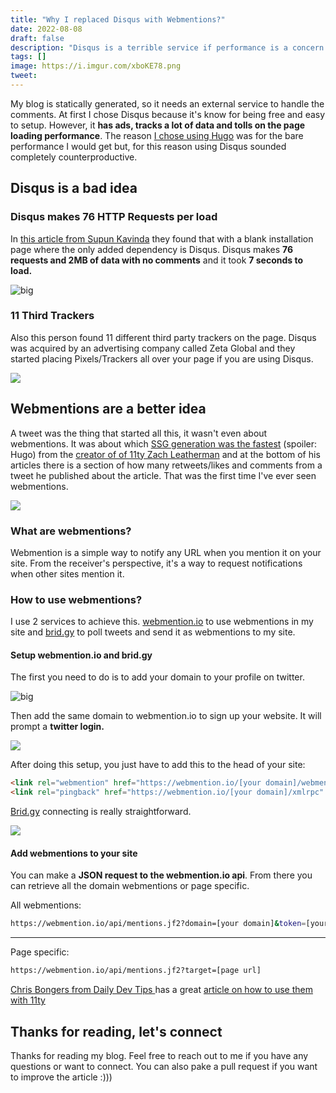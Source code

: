 ```yaml
---
title: "Why I replaced Disqus with Webmentions?"
date: 2022-08-08
draft: false
description: "Disqus is a terrible service if performance is a concern. Webmentions are a better alternative. In this post, I'll show you."
tags: []
image: https://i.imgur.com/xboKE78.png
tweet: 
---
```


My blog is statically generated, so it needs an external service to handle the comments. At first I chose Disqus because it's know for being free and easy to setup. However, it **has ads, tracks a lot of data and tolls on the page loading performance**. The reason [I chose using Hugo](https://gabriellazcano.com/blog/my-stack/) was for the bare performance I would get but, for this reason using Disqus sounded completely counterproductive.

## Disqus is a bad idea

### Disqus makes 76 HTTP Requests per load

In [this article from Supun Kavinda](https://supunkavinda.blog/disqus) they found that with a blank installation page where the only added dependency is Disqus. Disqus makes **76 requests and 2MB of data with no comments** and it took **7 seconds to load.**

![big](https://i.imgur.com/RHljmum.png)

### 11 Third Trackers

Also this person found 11 different third party trackers on the page. Disqus was acquired by an advertising company called Zeta Global and they started placing Pixels/Trackers all over your page if you are using Disqus.

![](https://imgur.com/7uPPY3M.png)

## Webmentions are a better idea

A tweet was the thing that started all this, it wasn't even about webmentions. It was about which [SSG generation was the fastest](https://www.zachleat.com/web/build-benchmark/) (spoiler: Hugo) from the [creator of of 11ty Zach Leatherman](https://twitter.com/zachleat) and at the bottom of his articles there is a section of how many retweets/likes and comments from a tweet he published about the article. That was the first time I've ever seen webmentions.

![](https://i.imgur.com/iDJOerf.png)

### What are webmentions?

Webmention is a simple way to notify any URL when you mention it on your site. From the receiver's perspective, it's a way to request notifications when other sites mention it.

### How to use webmentions?

I use 2 services to achieve this. [webmention.io](https://webmention.io/) to use webmentions in my site and [brid.gy](https://brid.gy) to poll tweets and send it as webmentions to my site.

#### Setup webmention.io and brid.gy

The first you need to do is to add your domain to your profile on twitter.

![big](https://i.imgur.com/suPwMxx.png)

Then add the same domain to webmention.io to sign up your website. It will prompt a **twitter login.**

![](https://i.imgur.com/a1khgaa.png)

After doing this setup, you just have to add this to the head of your site:

```html
<link rel="webmention" href="https://webmention.io/[your domain]/webmention" />
<link rel="pingback" href="https://webmention.io/[your domain]/xmlrpc" />
```

[Brid.gy](https://brid.gy) connecting is really straightforward.

![](https://i.imgur.com/EIdb2hk.png)

#### Add webmentions to your site

You can make a **JSON request to the webmention.io api**. From there you can retrieve all the domain webmentions or page specific.

All webmentions:

```bash
https://webmention.io/api/mentions.jf2?domain=[your domain]&token=[your token]
```

<hr />

Page specific:

```bash
https://webmention.io/api/mentions.jf2?target=[page url]
```

[Chris Bongers from Daily Dev Tips ](https://twitter.com/DailyDevTips1) has a great [article on how to use them with 11ty](https://daily-dev-tips.com/posts/implementing-webmentions-on-a-11ty-blog/)

## Thanks for reading, let's connect

Thanks for reading my blog. Feel free to reach out to me if you have any questions or want to connect. You can also pake a pull request if you want to improve the article :)))

